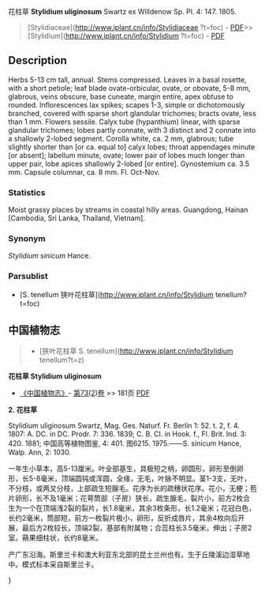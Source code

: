 花柱草 **Stylidium uliginosum** Swartz ex Willdenow Sp. Pl. 4: 147. 1805.

> [Stylidiaceae](http://www.iplant.cn/info/Stylidiaceae ?t=foc) - [PDF](http://iplant.cn/foc/pdf/Stylidiaceae.pdf)>>[Stylidium](http://www.iplant.cn/info/Stylidium ?t=foc) - [PDF](http://www.iplant.cn/foc/pdf/Stylidium.pdf)

## Description

Herbs 5-13 cm tall, annual. Stems compressed. Leaves in a basal rosette, with a short petiole; leaf blade ovate-orbicular, ovate, or obovate, 5-8 mm, glabrous, veins obscure, base cuneate, margin entire, apex obtuse to rounded. Inflorescences lax spikes; scapes 1-3, simple or dichotomously branched, covered with sparse short glandular trichomes; bracts ovate, less than 1 mm. Flowers sessile. Calyx tube (hypanthium) linear, with sparse glandular trichomes; lobes partly connate, with 3 distinct and 2 connate into a shallowly 2-lobed segment. Corolla white, ca. 2 mm, glabrous; tube slightly shorter than [or ca. equal to] calyx lobes; throat appendages minute [or absent]; labellum minute, ovate; lower pair of lobes much longer than upper pair, lobe apices shallowly 2-lobed [or entire]. Gynostemium ca. 3.5 mm. Capsule columnar, ca. 8 mm. Fl. Oct-Nov.

### Statistics
Moist grassy places by streams in coastal hilly areas. Guangdong, Hainan [Cambodia, Sri Lanka, Thailand, Vietnam].

### Synonym
*Stylidium sinicum* Hance.

### Parsublist

* [S.  tenellum  狭叶花柱草](http://www.iplant.cn/info/Stylidium tenellum?t=foc)

## 中国植物志

> * [狭叶花柱草  S.  tenellum](http://www.iplant.cn/info/Stylidium tenellum?t=z)

**花柱草 Stylidium uliginosum**

* [《中国植物志》](http://www.iplant.cn/frps)- [第73(2)卷](http://www.iplant.cn/frps/vol/73(2)) >> 181页 [PDF](http://www.iplant.cn/frps/pdf/73(2)/181a.PDF)

**2. 花柱草**

Stylidium uliginosum Swartz, Mag. Ges. Naturf. Fr. Berlin 1: 52. t. 2, f. 4. 1807: A. DC. in DC. Prodr. 7: 336. 1839; C. B. Cl. in Hook. f., Fl. Brit. Ind. 3: 420. 1881; 中国高等植物图鉴, 4: 401. 图6215. 1975.——S. sinicum Hance, Walp. Ann, 2: 1030.

一年生小草本，高5-13厘米。叶全部基生，具极短之柄，卵圆形，卵形至倒卵形，长5-8毫米，顶端圆钝或浑圆，全缘，无毛，叶脉不明显。茎1-3支，无叶，不分枝，或两叉分枝，上部疏生短腺毛。花序为长的疏穗状花序。花小，无梗；苞片卵形，长不及1毫米；花萼筒部（子房）狭长，疏生腺毛，裂片小，前方2枚合生为一个在顶端浅2裂的裂片，长1.8毫米，其余3枚条形，长1.2毫米；花冠白色，长约2毫米，筒部短，前方一枚裂片极小，卵形，反折成唇片，其余4枚向后开展，最后方2枚较长，顶端2裂，基部有附属物；合蕊柱长3.5毫米，伸出；子房2室。蒴果细柱状，长约8毫米。

产广东沿海。斯里兰卡和澳大利亚东北部的昆士兰州也有。生于丘陵溪边湿草地中。模式标本采自斯里兰卡。

}